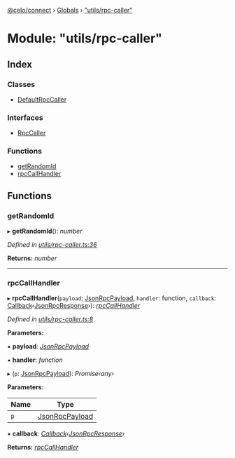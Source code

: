 [@celo/connect](../README.md) › [Globals](../globals.md) › ["utils/rpc-caller"](_utils_rpc_caller_.md)

# Module: "utils/rpc-caller"

## Index

### Classes

* [DefaultRpcCaller](../classes/_utils_rpc_caller_.defaultrpccaller.md)

### Interfaces

* [RpcCaller](../interfaces/_utils_rpc_caller_.rpccaller.md)

### Functions

* [getRandomId](_utils_rpc_caller_.md#getrandomid)
* [rpcCallHandler](_utils_rpc_caller_.md#rpccallhandler)

## Functions

###  getRandomId

▸ **getRandomId**(): *number*

*Defined in [utils/rpc-caller.ts:36](https://github.com/celo-org/celo-monorepo/blob/master/packages/sdk/connect/src/utils/rpc-caller.ts#L36)*

**Returns:** *number*

___

###  rpcCallHandler

▸ **rpcCallHandler**(`payload`: [JsonRpcPayload](../interfaces/_types_.jsonrpcpayload.md), `handler`: function, `callback`: [Callback](_types_.md#callback)‹[JsonRpcResponse](../interfaces/_types_.jsonrpcresponse.md)›): *[rpcCallHandler](_utils_rpc_caller_.md#rpccallhandler)*

*Defined in [utils/rpc-caller.ts:8](https://github.com/celo-org/celo-monorepo/blob/master/packages/sdk/connect/src/utils/rpc-caller.ts#L8)*

**Parameters:**

▪ **payload**: *[JsonRpcPayload](../interfaces/_types_.jsonrpcpayload.md)*

▪ **handler**: *function*

▸ (`p`: [JsonRpcPayload](../interfaces/_types_.jsonrpcpayload.md)): *Promise‹any›*

**Parameters:**

Name | Type |
------ | ------ |
`p` | [JsonRpcPayload](../interfaces/_types_.jsonrpcpayload.md) |

▪ **callback**: *[Callback](_types_.md#callback)‹[JsonRpcResponse](../interfaces/_types_.jsonrpcresponse.md)›*

**Returns:** *[rpcCallHandler](_utils_rpc_caller_.md#rpccallhandler)*
